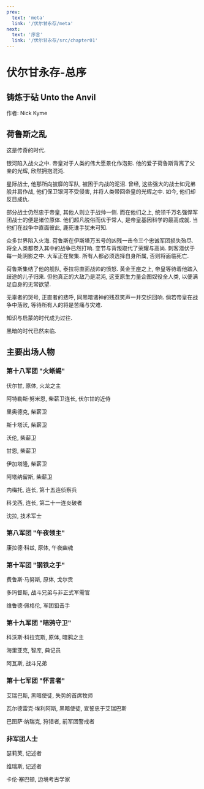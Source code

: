 ```yaml
---
prev:
  text: 'meta'
  link: '/伏尔甘永存/meta'
next:
  text: '序言'
  link: '/伏尔甘永存/src/chapter01'
---
```


# 伏尔甘永存-总序

## 铸炼于砧 Unto the Anvil

作者: Nick Kyme

## 荷鲁斯之乱

这是传奇的时代.

银河陷入战火之中. 帝皇对于人类的伟大愿景化作泡影. 他的爱子荷鲁斯背离了父亲的光辉, 欣然拥抱混沌.

星际战士, 他那所向披靡的军队, 被困于内战的泥沼. 曾经, 这些强大的战士如兄弟般并肩作战, 他们保卫银河不受侵害, 并将人类带回帝皇的光辉之中. 如今, 他们却反目成仇.

部分战士仍然忠于帝皇, 其他人则立于战帅一侧. 而在他们之上, 统领千万名强悍军团战士的便是诸位原体. 他们超凡脱俗而优于常人, 是帝皇基因科学的最高成就. 当他们在战争中直面彼此, 鹿死谁手犹未可知.

众多世界陷入火海. 荷鲁斯在伊斯塔万五号的凶残一击令三个忠诚军团损失殆尽. 将全人类都卷入其中的战争已然打响. 变节与背叛取代了荣耀与高尚. 刺客潜伏于每一处阴影之中. 大军正在聚集. 所有人都必须选择自身所属, 否则将面临死亡.

荷鲁斯集结了他的舰队, 泰拉将直面战帅的愤怒. 黄金王座之上, 帝皇等待着他踏入歧途的儿子归来. 但他真正的大敌乃是混沌, 这支原生力量企图奴役全人类, 以便满足自身的无常欲望.

无辜者的哭号, 正直者的悲呼, 同黑暗诸神的残忍笑声一并交织回响. 倘若帝皇在战争中落败, 等待所有人的将是苦痛与灾难.

知识与启蒙的时代成为过往.

黑暗的时代已然来临.

## 主要出场人物

### 第十八军团 "火蜥蜴"

伏尔甘, 原体, 火龙之主

阿特勒斯·努米恩, 柴薪卫连长, 伏尔甘的近侍

里奥德克, 柴薪卫

斯卡塔沃, 柴薪卫

沃伦, 柴薪卫

甘恩, 柴薪卫

伊加塔隆, 柴薪卫

阿塔纳留斯, 柴薪卫

内梅托, 连长, 第十五连侦察兵

科戈西, 连长, 第二十一连炎破者

沈拉, 技术军士

### 第八军团 "午夜领主"

康拉德·科兹, 原体, 午夜幽魂

### 第十军团 "钢铁之手"

费鲁斯·马努斯, 原体, 戈尔贡

多玛督斯, 战斗兄弟与非正式军需官

维鲁德·佩格伦, 军团狙击手

### 第十九军团 "暗鸦守卫"

科沃斯·科拉克斯, 原体, 暗鸦之主

海里亚克, 智库, 典记员

阿瓦斯, 战斗兄弟

### 第十七军团 "怀言者"

艾瑞巴斯, 黑暗使徒, 失势的首席牧师

瓦尔德雷克·埃利阿斯, 黑暗使徒, 宣誓忠于艾瑞巴斯

巴图萨·纳瑞克, 狩猎者, 前军团警戒者

### 非军团人士

瑟莉芙, 记述者

维瑞斯, 记述者

卡伦·塞巴顿, 边境考古学家
